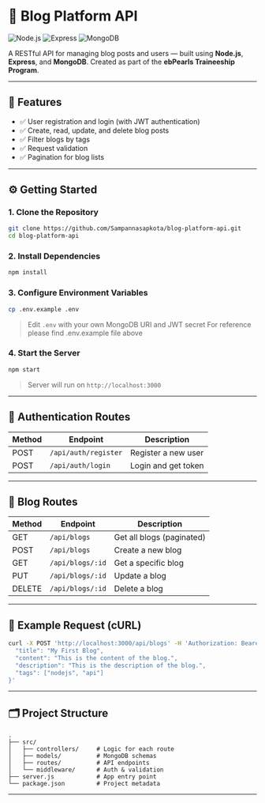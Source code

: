 # 📝 Blog Platform API

![Node.js](https://img.shields.io/badge/Node.js-18.x-green)
![Express](https://img.shields.io/badge/Express-4.x-lightgrey)
![MongoDB](https://img.shields.io/badge/MongoDB-7.x-green)

A RESTful API for managing blog posts and users — built using **Node.js**, **Express**, and **MongoDB**. Created as part of the **ebPearls Traineeship Program**.

---

## 🚀 Features

- ✅ User registration and login (with JWT authentication)
- ✅ Create, read, update, and delete blog posts
- ✅ Filter blogs by tags
- ✅ Request validation
- ✅ Pagination for blog lists

---

## ⚙️ Getting Started

### 1. Clone the Repository

```bash
git clone https://github.com/Sampannasapkota/blog-platform-api.git
cd blog-platform-api
```

### 2. Install Dependencies

```bash
npm install
```

### 3. Configure Environment Variables

```bash
cp .env.example .env
```

> Edit `.env` with your own MongoDB URI and JWT secret
> For reference please find .env.example file above

### 4. Start the Server

```bash
npm start
```

> Server will run on `http://localhost:3000`

---

## 🔐 Authentication Routes

| Method | Endpoint             | Description         |
| ------ | -------------------- | ------------------- |
| POST   | `/api/auth/register` | Register a new user |
| POST   | `/api/auth/login`    | Login and get token |

---

## 📝 Blog Routes

| Method | Endpoint         | Description               |
| ------ | ---------------- | ------------------------- |
| GET    | `/api/blogs`     | Get all blogs (paginated) |
| POST   | `/api/blogs`     | Create a new blog         |
| GET    | `/api/blogs/:id` | Get a specific blog       |
| PUT    | `/api/blogs/:id` | Update a blog             |
| DELETE | `/api/blogs/:id` | Delete a blog             |

---

## 🔄 Example Request (cURL)

```bash
curl -X POST 'http://localhost:3000/api/blogs' -H 'Authorization: Bearer <your_token>' -H 'Content-Type: application/json' -d '{
  "title": "My First Blog",
  "content": "This is the content of the blog.",
  "description": "This is the description of the blog.",
  "tags": ["nodejs", "api"]
}'
```

---

## 🗂️ Project Structure

```text
.
├── src/
│   ├── controllers/     # Logic for each route
│   ├── models/          # MongoDB schemas
│   ├── routes/          # API endpoints
│   └── middleware/      # Auth & validation
├── server.js            # App entry point
└── package.json         # Project metadata
```

---
